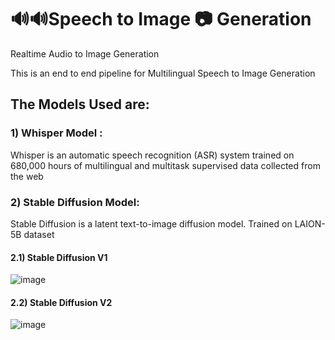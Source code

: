# 🔊🔊Speech to Image 📷 Generation
Realtime Audio to Image Generation

This is an end to end pipeline for Multilingual Speech to Image Generation
## The Models Used are: 

### 1) Whisper Model : 
Whisper is an automatic speech recognition (ASR) system trained on 680,000 hours of multilingual and multitask supervised data collected from the web

### 2) Stable Diffusion Model:
Stable Diffusion is a latent text-to-image diffusion model. Trained on LAION-5B dataset
#### 2.1) Stable Diffusion V1
![image](https://user-images.githubusercontent.com/95982431/229340383-9e57b323-0b23-462a-97c4-f8b531c88350.png)

#### 2.2) Stable Diffusion V2
![image](https://user-images.githubusercontent.com/95982431/229340373-a22f4b96-529e-44e0-bd59-64bbf8655bc1.png)


